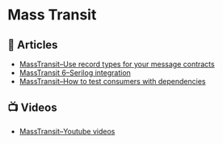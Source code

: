 # Mass Transit

## 📕 Articles
- [MassTransit–Use record types for your message contracts](https://bartwullems.blogspot.com/2021/06/masstransituse-record-types-for-your.html)
- [MassTransit 6–Serilog integration](https://bartwullems.blogspot.com/2020/01/masstransit-6serilog-integration.html)
- [MassTransit–How to test consumers with dependencies](https://bartwullems.blogspot.com/2021/02/masstransithow-to-test-consumers-with.html)
## 📺 Videos
- [MassTransit–Youtube videos](https://bartwullems.blogspot.com/2020/07/masstransityoutube-videos.html)